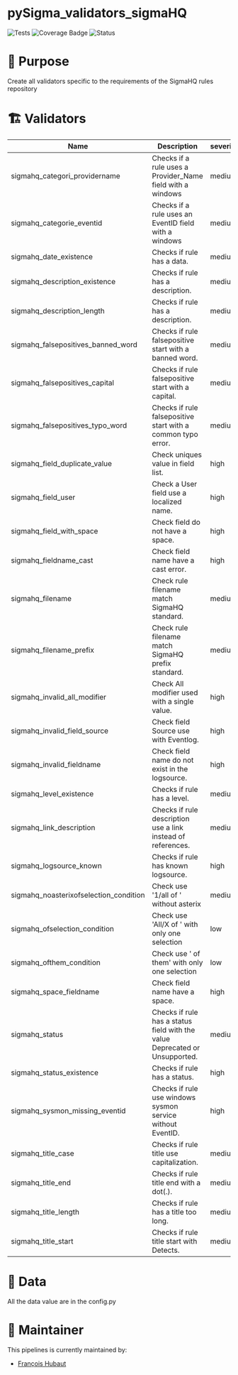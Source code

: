 # pySigma_validators_sigmaHQ
![Tests](https://github.com/SigmaHQ/pySigma-validators-sigmaHQ/actions/workflows/test.yml/badge.svg)
![Coverage Badge](https://img.shields.io/endpoint?url=https://gist.githubusercontent.com/frack113/b27ee1cbe964fb1a299cc20c3403f8c8/raw/pySigma-validators-sigmaHQ.json)
![Status](https://img.shields.io/badge/Status-pre--release-orange)

# 🌟 Purpose

Create all validators specific to the requirements of the SigmaHQ rules repository

# 🏗️ Validators

| Name | Description| severity |
| --- | --- | --- |
| sigmahq_categori_providername          | Checks if a rule uses a Provider_Name field with a windows                   | medium |
| sigmahq_categorie_eventid              | Checks if a rule uses an EventID field with a windows                        | medium |
| sigmahq_date_existence                 | Checks if rule has a data.                                                   | medium |
| sigmahq_description_existence          | Checks if rule has a description.                                            | medium |
| sigmahq_description_length             | Checks if rule has a description.                                            | medium |
| sigmahq_falsepositives_banned_word     | Checks if rule falsepositive start with a banned word.                       | medium |
| sigmahq_falsepositives_capital         | Checks if rule falsepositive start with a capital.                           | medium |
| sigmahq_falsepositives_typo_word       | Checks if rule falsepositive start with a common typo error.                 | medium |
| sigmahq_field_duplicate_value          | Check uniques value in field list.                                           | high   |
| sigmahq_field_user                     | Check a User field use a localized name.                                     | high   |
| sigmahq_field_with_space               | Check field do not have a space.                                             | high   |
| sigmahq_fieldname_cast                 | Check field name have a cast error.                                          | high   |
| sigmahq_filename                       | Check rule filename match SigmaHQ standard.                                  | medium |
| sigmahq_filename_prefix                | Check rule filename match SigmaHQ prefix standard.                           | medium |
| sigmahq_invalid_all_modifier           | Check All modifier used with a single value.                                 | high   |
| sigmahq_invalid_field_source           | Check field Source use with Eventlog.                                        | high   |
| sigmahq_invalid_fieldname              | Check field name do not exist in the logsource.                              | high   |
| sigmahq_level_existence                | Checks if rule has a level.                                                  | medium |
| sigmahq_link_description               | Checks if rule description use a link instead of references.                 | medium |
| sigmahq_logsource_known                | Checks if rule has known logsource.                                          | high   |
| sigmahq_noasterixofselection_condition | Check use '1/all of ' without asterix                                        | medium |
| sigmahq_ofselection_condition          | Check use 'All/X of ' with only one selection                                | low    |
| sigmahq_ofthem_condition               | Check use ' of them' with only one selection                                 | low    |
| sigmahq_space_fieldname                | Check field name have a space.                                               | high   |
| sigmahq_status                         | Checks if rule has a status field with the value Deprecated or Unsupported.  | medium |
| sigmahq_status_existence               | Checks if rule has a status.                                                 | high   |
| sigmahq_sysmon_missing_eventid         | Checks if rule use windows sysmon service without EventID.                   | high   |
| sigmahq_title_case                     | Checks if rule title use capitalization.                                     | medium |
| sigmahq_title_end                      | Checks if rule title end with a dot(.).                                      | medium |
| sigmahq_title_length                   | Checks if rule has a title too long.                                         | medium |
| sigmahq_title_start                    | Checks if rule title start with Detects.                                     | medium |


# 🧬 Data

All the data value are in the config.py

# 📜 Maintainer

This pipelines is currently maintained by:
* [François Hubaut](https://github.com/frack113)
